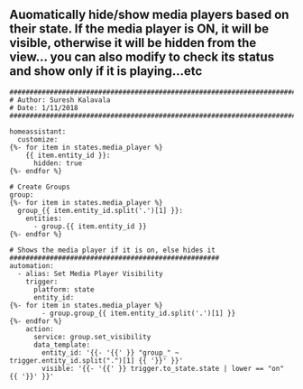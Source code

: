 ## Auomatically hide/show media players based on their state. If the media player is ON, it will be visible, otherwise it will be hidden from the view... you can also modify to check its status and show only if it is playing...etc


```
#########################################################################
# Author: Suresh Kalavala
# Date: 1/11/2018
#########################################################################

homeassistant:
  customize:
{%- for item in states.media_player %}
    {{ item.entity_id }}:
      hidden: true
{%- endfor %}

# Create Groups
group:
{%- for item in states.media_player %}
  group_{{ item.entity_id.split('.')[1] }}:
    entities:
      - group.{{ item.entity_id }}
{%- endfor %}

# Shows the media player if it is on, else hides it
####################################################
automation:
  - alias: Set Media Player Visibility
    trigger:
      platform: state
      entity_id: 
{%- for item in states.media_player %}
        - group.group_{{ item.entity_id.split('.')[1] }}
{%- endfor %}
    action:
      service: group.set_visibility
      data_template:
        entity_id: '{{- '{{' }} "group_" ~ trigger.entity_id.split(".")[1] {{ '}}' }}'
        visible: '{{- '{{' }} trigger.to_state.state | lower == "on" {{ '}}' }}'
```
